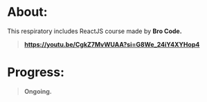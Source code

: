 # About:
This respiratory includes ReactJS course made by <b>Bro Code<b>.
> https://youtu.be/CgkZ7MvWUAA?si=G8We_24iY4XYHop4

# Progress:
> Ongoing.
